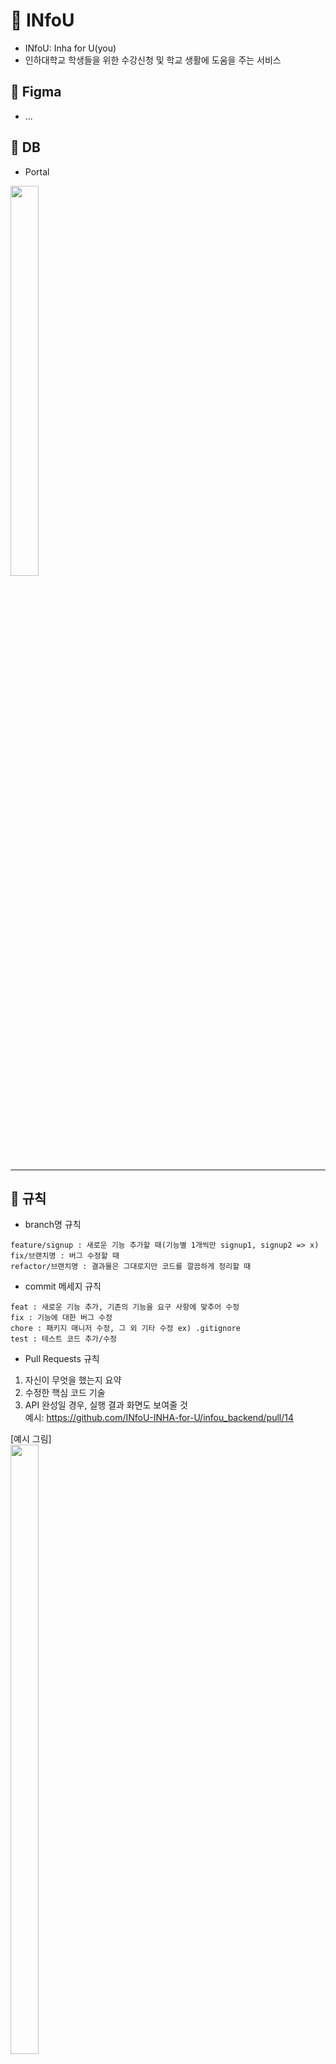 # 🎈 INfoU
- INfoU: Inha for U(you)  
- 인하대학교 학생들을 위한 수강신청 및 학교 생활에 도움을 주는 서비스

## 🎁 Figma  
- ... 

## 🎇 DB
- Portal
<img src="https://github.com/INfoU-INHA-for-U/infou_backend/assets/58160874/bc00ce56-7099-4c80-a0db-7b3816bdb43f" width="30%" height="40%"/>

---

## 🍉 규칙
- branch명 규칙  
```
feature/signup : 새로운 기능 추가할 때(기능별 1개씩만 signup1, signup2 => x)  
fix/브랜치명 : 버그 수정할 때  
refactor/브랜치명 : 결과물은 그대로지만 코드를 깔끔하게 정리할 때
```

- commit 메세지 규칙  
```
feat : 새로운 기능 추가, 기존의 기능을 요구 사항에 맞추어 수정  
fix : 기능에 대한 버그 수정  
chore : 패키지 매니저 수정, 그 외 기타 수정 ex) .gitignore  
test : 테스트 코드 추가/수정  
```
- Pull Requests 규칙
1. 자신이 무엇을 했는지 요약
2. 수정한 핵심 코드 기술
3. API 완성일 경우, 실행 결과 화면도 보여줄 것  
예시: https://github.com/INfoU-INHA-for-U/infou_backend/pull/14

[예시 그림]  
<img src="https://github.com/INfoU-INHA-for-U/infou_backend/assets/58160874/5f8c0451-a06a-48a4-8230-09233fa6d2f5" width="30%" height="50%"/>
